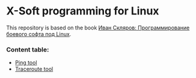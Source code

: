 # X-Soft programming for Linux

This repository is based on the book [Иван Скляров: Программирование боевого софта под Linux](https://www.labirint.ru/books/267909/).

### Content table:

- [Ping tool](https://github.com/emelyantsev/xsoft_programming/tree/main/ch04)
- [Traceroute tool](https://github.com/emelyantsev/xsoft_programming/tree/main/ch05)

